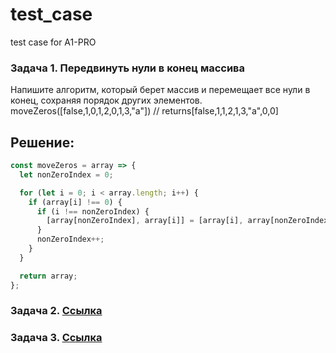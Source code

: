 # test_case
test case for A1-PRO

### Задача 1. Передвинуть нули в конец массива
Напишите алгоритм, который берет массив и перемещает все нули в конец, сохраняя порядок других элементов.
moveZeros([false,1,0,1,2,0,1,3,"a"]) // returns[false,1,1,2,1,3,"a",0,0]

## Решение:
```javascript
const moveZeros = array => {
  let nonZeroIndex = 0;

  for (let i = 0; i < array.length; i++) {
    if (array[i] !== 0) {
      if (i !== nonZeroIndex) {
        [array[nonZeroIndex], array[i]] = [array[i], array[nonZeroIndex]];
      }
      nonZeroIndex++;
    }
  }

  return array;
};
```
### Задача 2. [Ссылка](https://task2-two-psi.vercel.app/)
### Задача 3. [Ссылка](https://task3-blue-theta.vercel.app/)
